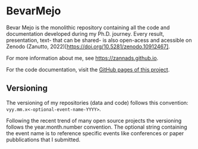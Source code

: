 # BevarMejo
Bevar Mejo is the monolithic repository containing all the code and documentation developed during my Ph.D. journey. Every result, presentation, text- that can be shared- is also open-acess and acessible on Zenodo (Zanutto, 2022)[https://doi.org/10.5281/zenodo.10912467]. 

For more information about me, see https://zannads.github.io.

For the code documentation, visit the [GitHub pages of this project](https://zannads.github.io/BevarMejo/).

## Versioning
The versioning of my repositories (data and code) follows this convention: `vyy.mm.x<-optional-event-name-YYYY>`. 

Following the recent trend of many open source projects the versioning follows the year.month.number convention. The optional string containing the event name is to reference specific events like conferences or paper pubblications that I submitted. 
